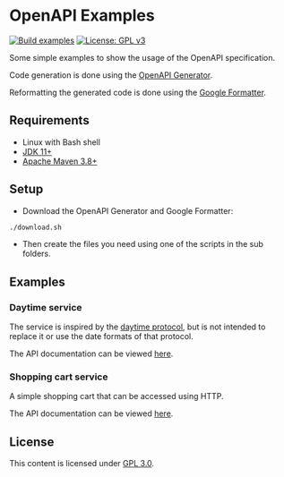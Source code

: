 # OpenAPI Examples

[![Build examples](https://github.com/sfuhrm/openapi-examples/actions/workflows/generate.yml/badge.svg)](https://github.com/sfuhrm/openapi-examples/actions/workflows/generate.yml)
[![License: GPL v3](https://img.shields.io/badge/License-GPLv3-blue.svg)](https://www.gnu.org/licenses/gpl-3.0)

Some simple examples to show the usage of the OpenAPI specification.

Code generation is done using the [OpenAPI Generator](https://github.com/OpenAPITools/openapi-generator).

Reformatting the generated code is done using the
[Google Formatter](https://github.com/google/google-java-format/).

## Requirements

* Linux with Bash shell
* [JDK 11+](https://adoptopenjdk.net/)
* [Apache Maven 3.8+](https://maven.apache.org/download.cgi)

## Setup

* Download the OpenAPI Generator and Google Formatter:

```bash
./download.sh
```

* Then create the files you need using one of the scripts
  in the sub folders.

## Examples

### Daytime service

The service is inspired by the [daytime protocol](https://en.wikipedia.org/wiki/Daytime_Protocol),
but is not intended to replace it or use the date formats of that protocol.

The API documentation can be viewed [here](https://app.swaggerhub.com/apis-docs/sfuhrm.de/Daytime/0.0.3).

### Shopping cart service

A simple shopping cart that can be accessed using HTTP.

The API documentation can be viewed [here](https://app.swaggerhub.com/apis-docs/sfuhrm.de/ShoppingCart/0.1.0).

## License

This content is licensed under [GPL 3.0](LICENSE.txt).
